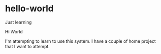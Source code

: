 # hello-world
Just learning

Hi World

I'm attempting to learn to use this system.  I have a couple of home project that I want to attempt.
